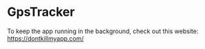 # GpsTracker
To keep the app running in the background, check out this website: https://dontkillmyapp.com/
